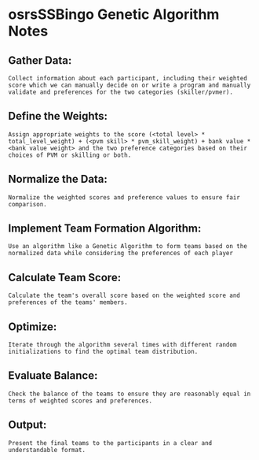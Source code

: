 # osrsSSBingo Genetic Algorithm Notes
## Gather Data: 
    Collect information about each participant, including their weighted score which we can manually decide on or write a program and manually validate and preferences for the two categories (skiller/pvmer).

## Define the Weights: 
    Assign appropriate weights to the score (<total level> * total_level_weight) + (<pvm skill> * pvm_skill_weight) + bank value *<bank value weight> and the two preference categories based on their choices of PVM or skilling or both.

## Normalize the Data: 
    Normalize the weighted scores and preference values to ensure fair comparison.

## Implement Team Formation Algorithm: 
    Use an algorithm like a Genetic Algorithm to form teams based on the normalized data while considering the preferences of each player
## Calculate Team Score: 
    Calculate the team's overall score based on the weighted score and preferences of the teams' members.

## Optimize: 
    Iterate through the algorithm several times with different random initializations to find the optimal team distribution.
## Evaluate Balance: 
    Check the balance of the teams to ensure they are reasonably equal in terms of weighted scores and preferences.
## Output: 
    Present the final teams to the participants in a clear and understandable format.